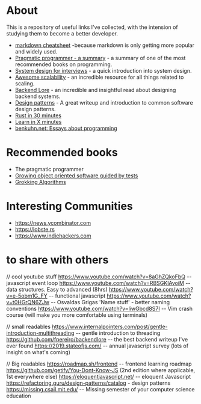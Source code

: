 # About
This is a repository of useful links I've collected, with the intension of studying them to become a better developer.

- [markdown cheatsheet](https://www.markdownguide.org/cheat-sheet/) -because markdown is only getting more popular and widely used.
- [Pragmatic programmer - a summary](https://github.com/HugoMatilla/The-Pragmatic-Programmer) - a summary of one of the most recommended books on programming.
- [System design for interviews](https://github.com/checkcheckzz/system-design-interview) - a quick introduction into system design.
- [Awesome scalability](https://github.com/binhnguyennus/awesome-scalability) - an incredible resource for all things related to scaling.
- [Backend Lore](https://github.com/fpereiro/backendlore) - an incredible and insightful read about designing backend systems.
- [Design patterns](https://refactoring.guru/design-patterns/catalog) - A great writeup and introduction to common software design patterns.
- [Rust in 30 minutes](https://fasterthanli.me/articles/a-half-hour-to-learn-rust)
- [Learn in X minutes](https://learnxinyminutes.com/)
- [benkuhn.net: Essays about programming](https://www.benkuhn.net/progessays/)


# Recommended books
- The pragmatic programmer
- [Growing object oriented software guided by tests](https://www.goodreads.com/book/show/4268826-growing-object-oriented-software-guided-by-tests)
- [Grokking Algorithms](https://www.amazon.co.uk/dp/1617292230/ref=as_li_qf_asin_il_tl?ie=UTF8&linkCode=gs2&linkId=b5f611523b554c2c7f33d97e62b6870b&creativeASIN=1617292230&tag=gregdoesit-21&creative=9325)

# Interesting Communities
- https://news.ycombinator.com
- https://lobste.rs
- https://www.indiehackers.com


# to share with others

// cool youtube stuff
https://www.youtube.com/watch?v=8aGhZQkoFbQ -- javascript event loop
https://www.youtube.com/watch?v=RBSGKlAvoiM -- data structures. Easy to advanced (8hrs)
https://www.youtube.com/watch?v=e-5obm1G_FY -- functional javascript
https://www.youtube.com/watch?v=t0HGrQN6ZJw -- Osvaldas Grigas 'Name stuff' - better naming conventions
https://www.youtube.com/watch?v=IiwGbcd8S7I -- Vim crash course (will make you more comfortable using terminals)


// small readables
https://www.internalpointers.com/post/gentle-introduction-multithreading -- gentle introduction to threading
https://github.com/fpereiro/backendlore -- the best backend writeup I've ever found
https://2019.stateofjs.com/ -- annual javascript survey (lots of insight on what's coming)


// Big readables
https://roadmap.sh/frontend -- frontend learning roadmap
https://github.com/getify/You-Dont-Know-JS (2nd edition where applicable, 1st everywhere else)
https://eloquentjavascript.net/ -- eloquent Javascript
https://refactoring.guru/design-patterns/catalog - design patterns
https://missing.csail.mit.edu/ -- Missing semester of your computer science education


